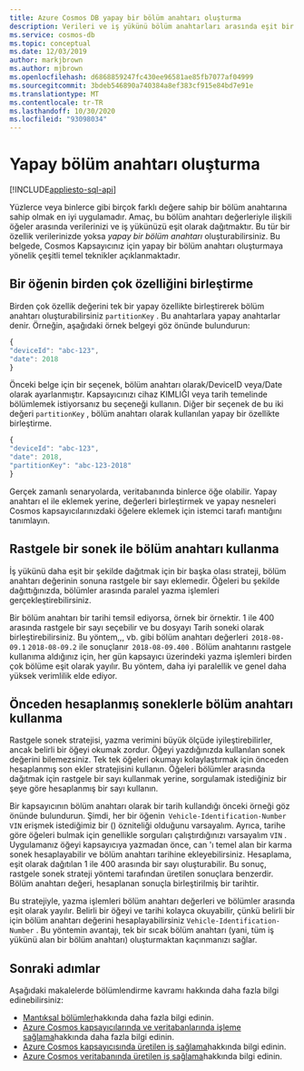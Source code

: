 ```yaml
---
title: Azure Cosmos DB yapay bir bölüm anahtarı oluşturma
description: Verileri ve iş yükünü bölüm anahtarları arasında eşit bir şekilde dağıtmak için Azure Cosmos kapsayıcılarınızdaki yapay bölüm anahtarlarını nasıl kullanacağınızı öğrenin
ms.service: cosmos-db
ms.topic: conceptual
ms.date: 12/03/2019
author: markjbrown
ms.author: mjbrown
ms.openlocfilehash: d6868859247fc430ee96581ae85fb7077af04999
ms.sourcegitcommit: 3bdeb546890a740384a8ef383cf915e84bd7e91e
ms.translationtype: MT
ms.contentlocale: tr-TR
ms.lasthandoff: 10/30/2020
ms.locfileid: "93098034"
---
```

# <a name="create-a-synthetic-partition-key"></a>Yapay bölüm anahtarı oluşturma
[!INCLUDE[appliesto-sql-api](includes/appliesto-sql-api.md)]

Yüzlerce veya binlerce gibi birçok farklı değere sahip bir bölüm anahtarına sahip olmak en iyi uygulamadır. Amaç, bu bölüm anahtarı değerleriyle ilişkili öğeler arasında verilerinizi ve iş yükünüzü eşit olarak dağıtmaktır. Bu tür bir özellik verilerinizde yoksa *yapay bir bölüm anahtarı* oluşturabilirsiniz. Bu belgede, Cosmos Kapsayıcınız için yapay bir bölüm anahtarı oluşturmaya yönelik çeşitli temel teknikler açıklanmaktadır.

## <a name="concatenate-multiple-properties-of-an-item"></a>Bir öğenin birden çok özelliğini birleştirme

Birden çok özellik değerini tek bir yapay özellikte birleştirerek bölüm anahtarı oluşturabilirsiniz `partitionKey` . Bu anahtarlara yapay anahtarlar denir. Örneğin, aşağıdaki örnek belgeyi göz önünde bulundurun:

```JavaScript
{
"deviceId": "abc-123",
"date": 2018
}
```

Önceki belge için bir seçenek, bölüm anahtarı olarak/DeviceID veya/Date olarak ayarlanmıştır. Kapsayıcınızı cihaz KIMLIĞI veya tarih temelinde bölümlemek istiyorsanız bu seçeneği kullanın. Diğer bir seçenek de bu iki değeri `partitionKey` , bölüm anahtarı olarak kullanılan yapay bir özellikte birleştirme.

```JavaScript
{
"deviceId": "abc-123",
"date": 2018,
"partitionKey": "abc-123-2018"
}
```

Gerçek zamanlı senaryolarda, veritabanında binlerce öğe olabilir. Yapay anahtarı el ile eklemek yerine, değerleri birleştirmek ve yapay nesneleri Cosmos kapsayıcılarınızdaki öğelere eklemek için istemci tarafı mantığını tanımlayın.

## <a name="use-a-partition-key-with-a-random-suffix"></a>Rastgele bir sonek ile bölüm anahtarı kullanma

İş yükünü daha eşit bir şekilde dağıtmak için bir başka olası strateji, bölüm anahtarı değerinin sonuna rastgele bir sayı eklemedir. Öğeleri bu şekilde dağıttığınızda, bölümler arasında paralel yazma işlemleri gerçekleştirebilirsiniz.

Bir bölüm anahtarı bir tarihi temsil ediyorsa, örnek bir örnektir. 1 ile 400 arasında rastgele bir sayı seçebilir ve bu dosyayı Tarih soneki olarak birleştirebilirsiniz. Bu yöntem,,, vb. gibi bölüm anahtarı değerleri  `2018-08-09.1` `2018-08-09.2` ile sonuçlanır  `2018-08-09.400` . Bölüm anahtarını rastgele kullanıma aldığınız için, her gün kapsayıcı üzerindeki yazma işlemleri birden çok bölüme eşit olarak yayılır. Bu yöntem, daha iyi paralellik ve genel daha yüksek verimlilik elde ediyor.

## <a name="use-a-partition-key-with-pre-calculated-suffixes"></a>Önceden hesaplanmış soneklerle bölüm anahtarı kullanma 

Rastgele sonek stratejisi, yazma verimini büyük ölçüde iyileştirebilirler, ancak belirli bir öğeyi okumak zordur. Öğeyi yazdığınızda kullanılan sonek değerini bilemezsiniz. Tek tek öğeleri okumayı kolaylaştırmak için önceden hesaplanmış son ekler stratejisini kullanın. Öğeleri bölümler arasında dağıtmak için rastgele bir sayı kullanmak yerine, sorgulamak istediğiniz bir şeye göre hesaplanmış bir sayı kullanın.

Bir kapsayıcının bölüm anahtarı olarak bir tarih kullandığı önceki örneği göz önünde bulundurun. Şimdi, her bir öğenin  `Vehicle-Identification-Number` `VIN` erişmek istediğimiz bir () özniteliği olduğunu varsayalım. Ayrıca, tarihe göre öğeleri bulmak için genellikle sorguları çalıştırdığınızı varsayalım `VIN` . Uygulamanız öğeyi kapsayıcıya yazmadan önce, can 'ı temel alan bir karma sonek hesaplayabilir ve bölüm anahtarı tarihine ekleyebilirsiniz. Hesaplama, eşit olarak dağıtılan 1 ile 400 arasında bir sayı oluşturabilir. Bu sonuç, rastgele sonek strateji yöntemi tarafından üretilen sonuçlara benzerdir. Bölüm anahtarı değeri, hesaplanan sonuçla birleştirilmiş bir tarihtir.

Bu stratejiyle, yazma işlemleri bölüm anahtarı değerleri ve bölümler arasında eşit olarak yayılır. Belirli bir öğeyi ve tarihi kolayca okuyabilir, çünkü belirli bir için bölüm anahtarı değerini hesaplayabilirsiniz `Vehicle-Identification-Number` . Bu yöntemin avantajı, tek bir sıcak bölüm anahtarı (yani, tüm iş yükünü alan bir bölüm anahtarı) oluşturmaktan kaçınmanızı sağlar. 

## <a name="next-steps"></a>Sonraki adımlar

Aşağıdaki makalelerde bölümlendirme kavramı hakkında daha fazla bilgi edinebilirsiniz:

* [Mantıksal bölümler](partitioning-overview.md)hakkında daha fazla bilgi edinin.
* [Azure Cosmos kapsayıcılarında ve veritabanlarında işleme sağlama](set-throughput.md)hakkında daha fazla bilgi edinin.
* [Azure Cosmos kapsayıcısında üretilen iş sağlama](how-to-provision-container-throughput.md)hakkında bilgi edinin.
* [Azure Cosmos veritabanında üretilen iş sağlama](how-to-provision-database-throughput.md)hakkında bilgi edinin.
